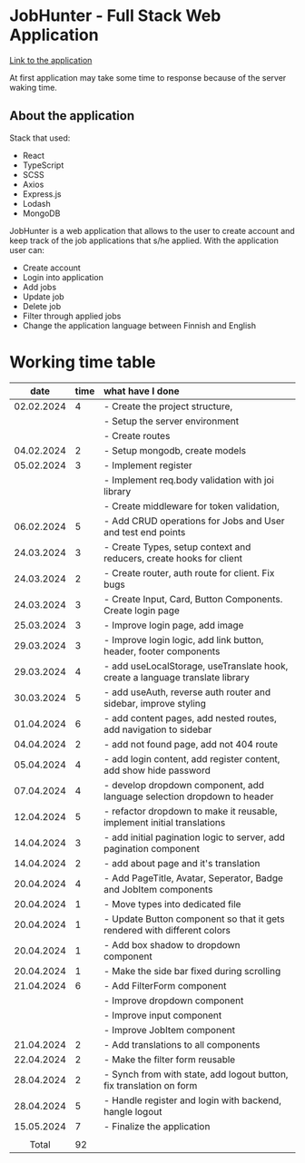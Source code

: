 # JobHunter - Full Stack Web Application

[Link to the application](https://jobhunter-fullstack-project.onrender.com)

At first application may take some time to response because of the server waking time.

## About the application

Stack that used:

- React
- TypeScript
- SCSS
- Axios
- Express.js
- Lodash
- MongoDB

JobHunter is a web application that allows to the user to create account and keep track of the job applications that s/he applied. With the application user can:

- Create account
- Login into application
- Add jobs
- Update job
- Delete job
- Filter through applied jobs
- Change the application language between Finnish and English

# Working time table

|    date    | time | what have I done                                                              |
| :--------: | :--- | :---------------------------------------------------------------------------- |
| 02.02.2024 | 4    | - Create the project structure,                                               |
|            |      | - Setup the server environment                                                |
|            |      | - Create routes                                                               |
| 04.02.2024 | 2    | - Setup mongodb, create models                                                |
| 05.02.2024 | 3    | - Implement register                                                          |
|            |      | - Implement req.body validation with joi library                              |
|            |      | - Create middleware for token validation,                                     |
| 06.02.2024 | 5    | - Add CRUD operations for Jobs and User and test end points                   |
| 24.03.2024 | 3    | - Create Types, setup context and reducers, create hooks for client           |
| 24.03.2024 | 2    | - Create router, auth route for client. Fix bugs                              |
| 24.03.2024 | 3    | - Create Input, Card, Button Components. Create login page                    |
| 25.03.2024 | 3    | - Improve login page, add image                                               |
| 29.03.2024 | 3    | - Improve login logic, add link button, header, footer components             |
| 29.03.2024 | 4    | - add useLocalStorage, useTranslate hook, create a language translate library |
| 30.03.2024 | 5    | - add useAuth, reverse auth router and sidebar, improve styling               |
| 01.04.2024 | 6    | - add content pages, add nested routes, add navigation to sidebar             |
| 04.04.2024 | 2    | - add not found page, add not 404 route                                       |
| 05.04.2024 | 4    | - add login content, add register content, add show hide password             |
| 07.04.2024 | 4    | - develop dropdown component, add language selection dropdown to header       |
| 12.04.2024 | 5    | - refactor dropdown to make it reusable, implement initial translations       |
| 14.04.2024 | 3    | - add initial pagination logic to server, add pagination component            |
| 14.04.2024 | 2    | - add about page and it's translation                                         |
| 20.04.2024 | 4    | - Add PageTitle, Avatar, Seperator, Badge and JobItem components              |
| 20.04.2024 | 1    | - Move types into dedicated file                                              |
| 20.04.2024 | 1    | - Update Button component so that it gets rendered with different colors      |
| 20.04.2024 | 1    | - Add box shadow to dropdown component                                        |
| 20.04.2024 | 1    | - Make the side bar fixed during scrolling                                    |
| 21.04.2024 | 6    | - Add FilterForm component                                                    |
|            |      | - Improve dropdown component                                                  |
|            |      | - Improve input component                                                     |
|            |      | - Improve JobItem component                                                   |
| 21.04.2024 | 2    | - Add translations to all components                                          |
| 22.04.2024 | 2    | - Make the filter form reusable                                               |
| 28.04.2024 | 2    | - Synch from with state, add logout button, fix translation on form           |
| 28.04.2024 | 5    | - Handle register and login with backend, hangle logout                       |
| 15.05.2024 | 7    | - Finalize the application                                                    |
|            |      |                                                                               |
|   Total    | 92   |                                                                               |
